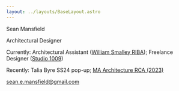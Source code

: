 ```yaml
---
layout: ../layouts/BaseLayout.astro
---
```

Sean Mansfield

Architectural Designer

Currently: Architectural Assistant ([William Smalley RIBA](https://williamsmalley.com)); Freelance Designer ([Studio 1009](https://www.10-09.com))

Recently: <span class="project-link" data-image="/images/talia-byre-ss24-preview.jpg">Talia Byre SS24 pop-up</span>; <a href="https://2023.rca.ac.uk/students/sean-mansfield/" class="project-link" data-image="/images/rca-ma-preview.jpg">MA Architecture RCA (2023)</a>

sean.e.mansfield@gmail.com 

